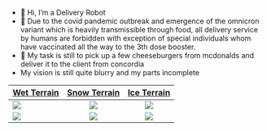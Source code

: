 - 👋 Hi, I’m a Delivery Robot
- 🎇 Due to the covid pandemic outbreak and emergence of the omnicron variant which is heavily transmissible through food,
  all delivery service by humans are forbidden with exception of special individuals whom have vaccinated all the way to the 3th dose booster.
- 👀 My task is still to pick up a few cheeseburgers from mcdonalds and deliver it to the client from concordia
- My vision is still quite blurry and my parts incomplete

| [Wet Terrain](Wet_Terrain/README.md)       | [Snow Terrain](Snow_Terrain/README.md)      | [Ice Terrain](Ice_Terrain/README.md)        |
| :----------------------------------------- | :-----------------------------------------: | :-----------------------------------------: |
| <img src="./Wet_Terrain/path5phase1.gif"/> | <img src="./Snow_Terrain/path9phase1.gif"/> | <img src="./Ice_Terrain/path10phase1.gif"/> |
| <img src="./Wet_Terrain/path5phase6.gif"/> | <img src="./Snow_Terrain/path9phase7.gif"/> | <img src="./Ice_Terrain/path10phase6.gif"/> |
